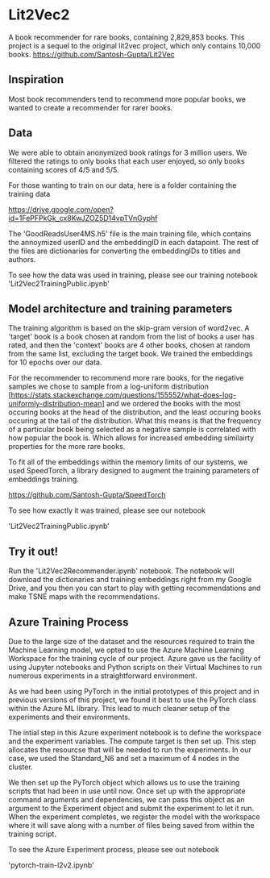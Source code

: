 # Lit2Vec2

A book recommender for rare books, containing 2,829,853 books. This project is a sequel to the original lit2vec project, which only contains 10,000 books. https://github.com/Santosh-Gupta/Lit2Vec

## Inspiration

Most book recommenders tend to recommend more popular books, we wanted to create a recommender for rarer books. 

## Data

We were able to obtain anonymized book ratings for 3 million users. We filtered the ratings to only books that each user enjoyed, so only books containing scores of 4/5 and 5/5.

For those wanting to train on our data, here is a folder containing the training data

https://drive.google.com/open?id=1FePFPkGk_cx8KwJZOZ5D14vpTVnGyphf

The 'GoodReadsUser4MS.h5' file is the main training file, which contains the annoymized userID and the embeddingID in each datapoint. The rest of the files are dictionaries for converting the embeddingIDs to titles and authors. 

To see how the data was used in training, please see our training notebook 'Lit2Vec2TrainingPublic.ipynb'

## Model architecture and training parameters

The training algorithm is based on the skip-gram version of word2vec. A 'target' book is a book chosen at random from the list of books a user has rated, and then the 'context' books are 4 other books, chosen at random from the same list, excluding the target book. We trained the embeddings for 10 epochs over our data. 

For the recommender to recommend more rare books, for the negative samples we chose to sample from a log-uniform distribution [https://stats.stackexchange.com/questions/155552/what-does-log-uniformly-distribution-mean] and we ordered the books with the most occuring books at the head of the distribution, and the least occuring books occuring at the tail of the distribution. What this means is that the frequency of a particular book being selected as a negative sample is correlated with how popular the book is. Which allows for increased embedding similairty properties for the more rare books. 

To fit all of the embeddings within the memory limits of our systems, we used SpeedTorch, a library designed to augment the training parameters of embeddings training. 

https://github.com/Santosh-Gupta/SpeedTorch

To see how exactly it was trained, please see our notebook

'Lit2Vec2TrainingPublic.ipynb'


## Try it out!

Run the 'Lit2Vec2Recommender.ipynb' notebook. The notebook will download the dictionaries and training embeddings right from my Google Drive, and you then you can start to play with getting recommendations and make TSNE maps with the recommendations.  

## Azure Training Process

Due to the large size of the dataset and the resources required to train the Machine Learning model, we opted to use the Azure Machine Learning Workspace for the training cycle of our project. Azure gave us the facility of using Jupyter notebooks and Python scripts on their Virtual Machines to run numerous experiments in a straightforward environment.

As we had been using PyTorch in the initial prototypes of this project and in previous versions of this project, we found it best to use the PyTorch class within the Azure ML library. This lead to much cleaner setup of the experiments and their environments.

The intial step in this Azure experiment notebook is to define the workspace and the experiment variables. The compute target is then set up. This step allocates the resourcse that will be needed to run the experiments. In our case, we used the Standard_N6 and set a maximum of 4 nodes in the cluster.

We then set up the PyTorch object which allows us to use the training scripts that had been in use until now. Once set up with the appropriate command arguments and dependencies, we can pass this object as an argument to the Experiment object and submit the experiment to let it run. When the experiment completes, we register the model with the workspace where it will save along with a number of files being saved from within the training script. 

To see the Azure Experiment process, please see out notebook

'pytorch-train-l2v2.ipynb'
